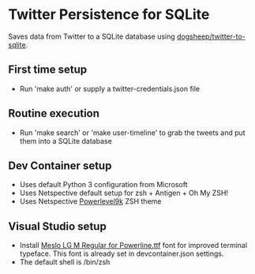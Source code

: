 # Twitter Persistence for SQLite

Saves data from Twitter to a SQLite database using [dogsheep/twitter-to-sqlite](https://github.com/dogsheep/twitter-to-sqlite). 

## First time setup

* Run 'make auth' or supply a twitter-credentials.json file

## Routine execution

* Run 'make search' or 'make user-timeline' to grab the tweets and put them into a SQLite database

## Dev Container setup

* Uses default Python 3 configuration from Microsoft
* Uses Netspective default setup for zsh + Antigen + Oh My ZSH!
* Uses Netspective [Powerlevel9k](https://github.com/romkatv/powerlevel10k) ZSH theme

## Visual Studio setup

* Install [Meslo LG M Regular for Powerline.ttf](https://github.com/powerline/fonts/tree/master/Meslo%20Slashed) font for improved terminal typeface. This font is already set in devcontainer.json settings. 
* The default shell is /bin/zsh
